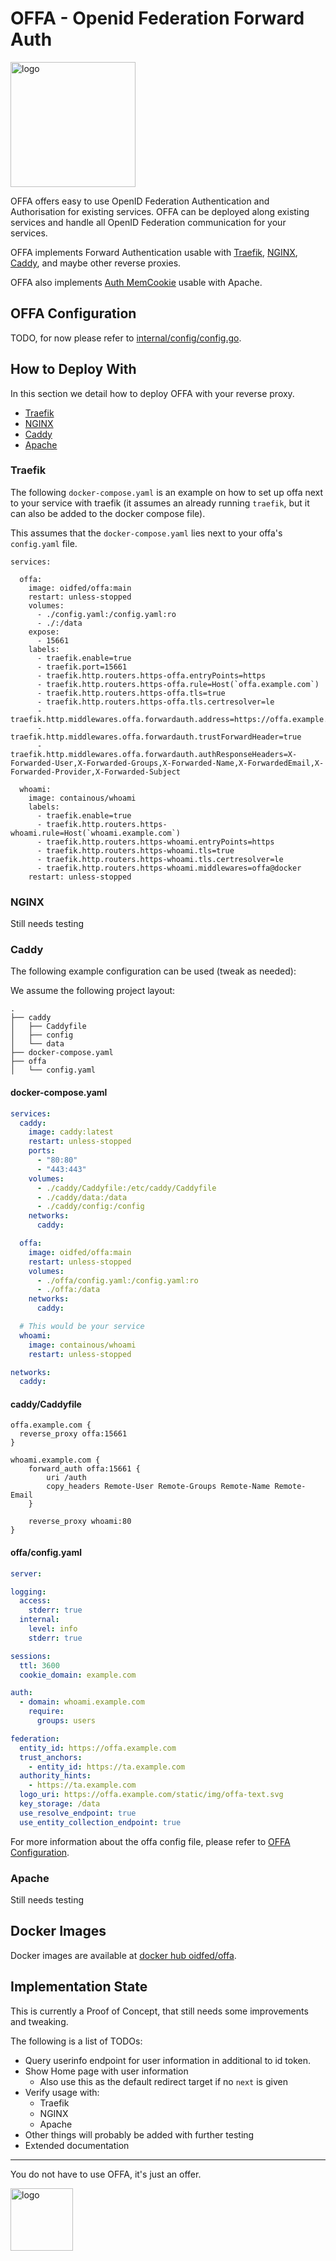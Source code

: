 # OFFA - Openid Federation Forward Auth

<img alt="logo" height="200" src="logos/offa-text.svg"/>

OFFA offers easy to use OpenID Federation Authentication and Authorisation for existing services.
OFFA can be deployed along existing services and handle all OpenID Federation communication for your services.

OFFA implements Forward Authentication usable with
[Traefik](https://doc.traefik.io/traefik/middlewares/http/forwardauth/),
[NGINX](https://docs.nginx.com/nginx/admin-guide/security-controls/configuring-subrequest-authentication/),
[Caddy](https://caddyserver.com/docs/caddyfile/directives/forward_auth),
and maybe other reverse proxies.

OFFA also implements [Auth MemCookie](https://zenprojects.github.io/Apache-Authmemcookie-Module/) usable with Apache.


## OFFA Configuration
TODO, for now please refer to [internal/config/config.go](internal/config/config.go).


## How to Deploy With
In this section we detail how to deploy OFFA with your reverse proxy.

- [Traefik](#traefik)
- [NGINX](#nginx)
- [Caddy](#caddy)
- [Apache](#apache)

### Traefik

The following `docker-compose.yaml` is an example on how to set up offa next to your service with traefik (it 
assumes an already running `traefik`, but it can also be added to the docker compose file).

This assumes that the `docker-compose.yaml` lies next to your offa's `config.yaml` file.

```
services:

  offa:
    image: oidfed/offa:main
    restart: unless-stopped
    volumes:
      - ./config.yaml:/config.yaml:ro
      - ./:/data
    expose:
      - 15661
    labels:
      - traefik.enable=true
      - traefik.port=15661
      - traefik.http.routers.https-offa.entryPoints=https
      - traefik.http.routers.https-offa.rule=Host(`offa.example.com`)
      - traefik.http.routers.https-offa.tls=true
      - traefik.http.routers.https-offa.tls.certresolver=le
      - traefik.http.middlewares.offa.forwardauth.address=https://offa.example.com/auth
      - traefik.http.middlewares.offa.forwardauth.trustForwardHeader=true
      - traefik.http.middlewares.offa.forwardauth.authResponseHeaders=X-Forwarded-User,X-Forwarded-Groups,X-Forwarded-Name,X-ForwardedEmail,X-Forwarded-Provider,X-Forwarded-Subject

  whoami:
    image: containous/whoami
    labels:
      - traefik.enable=true
      - traefik.http.routers.https-whoami.rule=Host(`whoami.example.com`)
      - traefik.http.routers.https-whoami.entryPoints=https
      - traefik.http.routers.https-whoami.tls=true
      - traefik.http.routers.https-whoami.tls.certresolver=le
      - traefik.http.routers.https-whoami.middlewares=offa@docker
    restart: unless-stopped

```

### NGINX

Still needs testing

### Caddy

The following example configuration can be used (tweak as needed):

We assume the following project layout:
```ascii
.
├── caddy
│   ├── Caddyfile
│   ├── config
│   └── data
├── docker-compose.yaml
├── offa
│   └── config.yaml
```


#### docker-compose.yaml
```yaml
services:
  caddy:
    image: caddy:latest
    restart: unless-stopped
    ports:
      - "80:80"
      - "443:443"
    volumes:
      - ./caddy/Caddyfile:/etc/caddy/Caddyfile
      - ./caddy/data:/data
      - ./caddy/config:/config
    networks:
      caddy:

  offa:
    image: oidfed/offa:main
    restart: unless-stopped
    volumes:
      - ./offa/config.yaml:/config.yaml:ro
      - ./offa:/data
    networks:
      caddy:

  # This would be your service
  whoami:
    image: containous/whoami
    restart: unless-stopped

networks:
  caddy:
```

#### caddy/Caddyfile

```
offa.example.com {
  reverse_proxy offa:15661
}

whoami.example.com {
    forward_auth offa:15661 {
		uri /auth
		copy_headers Remote-User Remote-Groups Remote-Name Remote-Email
	}

    reverse_proxy whoami:80
}
```

#### offa/config.yaml

```yaml
server:

logging:
  access:
    stderr: true
  internal:
    level: info
    stderr: true

sessions:
  ttl: 3600
  cookie_domain: example.com

auth:
  - domain: whoami.example.com
    require:
      groups: users

federation:
  entity_id: https://offa.example.com
  trust_anchors:
    - entity_id: https://ta.example.com
  authority_hints:
    - https://ta.example.com
  logo_uri: https://offa.example.com/static/img/offa-text.svg
  key_storage: /data
  use_resolve_endpoint: true
  use_entity_collection_endpoint: true
```

For more information about the offa config file, please refer to [OFFA Configuration](#offa-configuration).


### Apache

Still needs testing

## Docker Images

Docker images are available at [docker hub oidfed/offa](https://hub.docker.com/r/oidfed/offa/tags).

## Implementation State

This is currently a Proof of Concept, that still needs some improvements and tweaking.

The following is a list of TODOs:

- Query userinfo endpoint for user information in additional to id token.
- Show Home page with user information
    - Also use this as the default redirect target if no `next` is given
- Verify usage with:
    - Traefik
    - NGINX
    - Apache
- Other things will probably be added with further testing
- Extended documentation

---
You do not have to use OFFA, it's just an offer.

<img alt="logo" height="100" src="logos/offa.svg"/>
